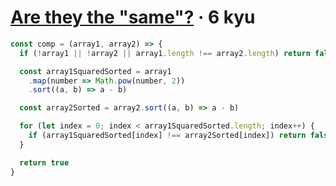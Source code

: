# [Are they the "same"?](https://www.codewars.com/kata/550498447451fbbd7600041c) · 6 kyu

```javascript
const comp = (array1, array2) => {
  if (!array1 || !array2 || array1.length !== array2.length) return false

  const array1SquaredSorted = array1
    .map(number => Math.pow(number, 2))
    .sort((a, b) => a - b)

  const array2Sorted = array2.sort((a, b) => a - b)

  for (let index = 0; index < array1SquaredSorted.length; index++) {
    if (array1SquaredSorted[index] !== array2Sorted[index]) return false
  }

  return true
}
```

